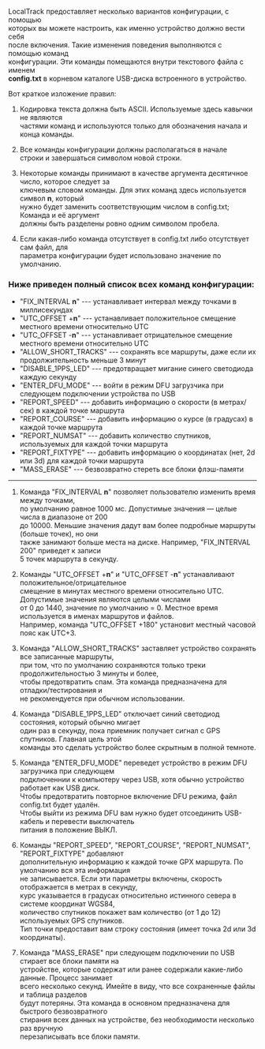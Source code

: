 LocalTrack предоставляет несколько вариантов конфигурации, с помощью  
которых вы можете настроить, как именно устройство должно вести себя  
после включения. Такие изменения поведения выполняются с помощью команд  
конфигурации. Эти команды помещаются внутри текстового файла с именем  
**config.txt** в корневом каталоге USB-диска встроенного в устройство.  
  
Вот краткое изложение правил:  
  
1. Кодировка текста должна быть ASCII. Используемые здесь кавычки не являются  
частями команд и используются только для обозначения начала и конца команды.  
  
2. Все команды конфигурации должны располагаться в начале  
строки и завершаться символом новой строки.  
  
3. Некоторые команды принимают в качестве аргумента десятичное число, которое следует за  
ключевым словом команды. Для этих команд здесь используется символ **n**, который  
нужно будет заменить соответствующим числом в config.txt; Команда и её аргумент  
должны быть разделены ровно одним символом пробела.  
  
4. Если какая-либо команда отсутствует в config.txt либо отсутствует сам файл, для  
параметра конфигурации будет использовано значение по умолчанию.  
  
### Ниже приведен полный список всех команд конфигурации:  
  
* "FIX_INTERVAL **n**" --- устанавливает интервал между точками в миллисекундах  
* "UTC_OFFSET +**n**" --- устанавливает положительное смещение местного времени относительно UTC  
* "UTC_OFFSET -**n**" --- устанавливает отрицательное смещение местного времени относительно UTC  
* "ALLOW_SHORT_TRACKS" --- сохранять все маршруты, даже если их продолжительность меньше 3 минут  
* "DISABLE_1PPS_LED" --- предотвращает мигание синего светодиода каждую секунду  
* "ENTER_DFU_MODE" --- войти в режим DFU загрузчика при следующем подключении устройства по USB  
* "REPORT_SPEED" --- добавить информацию о скорости (в метрах/сек) в каждой точке маршрута  
* "REPORT_COURSE" --- добавить информацию о курсе (в градусах) в каждой точке маршрута  
* "REPORT_NUMSAT" --- добавить количество спутников, используемых для каждой точки маршрута  
* "REPORT_FIXTYPE" --- добавить информацию о координатах (нет, 2d или 3d) для каждой точки маршрута  
* "MASS_ERASE" --- безвозвратно стереть все блоки флэш-памяти  
  
---
  
1. Команда "FIX_INTERVAL **n**" позволяет пользователю изменить время между точками,  
по умолчанию равное 1000 мс. Допустимые значения — целые числа в диапазоне от 200  
до 10000. Меньшие значения дадут вам более подробные маршруты (больше точек), но они  
также занимают больше места на диске. Например, "FIX_INTERVAL 200" приведет к записи  
5 точек маршрута в секунду.  
  
2. Команды "UTC_OFFSET +**n**" и "UTC_OFFSET -**n**" устанавливают положительное/отрицательное  
смещение в минутах местного времени относительно UTC. Допустимые значения являются целыми числами  
от 0 до 1440, значение по умолчанию = 0. Местное время используется в именах маршрутов и файлов.  
Например, команда "UTC_OFFSET +180" установит местный часовой пояс как UTC+3.  
  
3. Команда "ALLOW_SHORT_TRACKS" заставляет устройство сохранять все записанные маршруты,  
при том, что по умолчанию сохраняются только треки продолжительностью 3 минуты и более,  
чтобы предотвратить спам. Эта команда предназначена для отладки/тестирования и  
не рекомендуется при обычном использовании.  
  
4. Команда "DISABLE_1PPS_LED" отключает синий светодиод состояния, который обычно мигает  
один раз в секунду, пока приемник получает сигнал с GPS спутников. Главная цель этой  
команды это сделать устройство более скрытным в полной темноте.  
  
5. Команда "ENTER_DFU_MODE" переведет устройство в режим DFU загрузчика при следующем  
подключеннии к компьютеру через USB, хотя обычно устройство работает как USB диск.  
Чтобы предотвратить повторное включение DFU режима, файл config.txt будет удалён.  
Чтобы выйти из режима DFU вам нужно будет отсоединить USB-кабель и перевести выключатель  
питания в положение ВЫКЛ.  
  
6. Команды "REPORT_SPEED", "REPORT_COURSE", "REPORT_NUMSAT", "REPORT_FIXTYPE" добавляют  
дополнительную информацию к каждой точке GPX маршрута. По умолчанию вся эта информация  
не записывается. Если эти параметры включены, скорость отображается в метрах в секунду,  
курс указывается в градусах относительно истинного севера в системе координат WGS84,  
количество спутников покажет вам количество (от 1 до 12) используемых GPS спутников.  
Тип точки предоставит вам строку состояния (имеет точка 2d или 3d координаты).  
  
7. Команда "MASS_ERASE" при следующем подключении по USB стирает все блоки памяти на  
устройстве, которые содержат или ранее содержали какие-либо данные. Процесс занимает  
всего несколько секунд. Имейте в виду, что все сохраненные файлы и таблица разделов  
будут потеряны. Эта команда в основном предназначена для быстрого безвозвратного  
стирания всех данных на устройстве, без необходимости несколько раз вручную  
перезаписывать все блоки памяти.  
  
